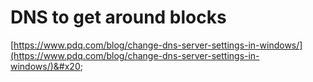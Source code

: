 # DNS to get around blocks

[https://www.pdq.com/blog/change-dns-server-settings-in-windows/](https://www.pdq.com/blog/change-dns-server-settings-in-windows/)&#x20;

